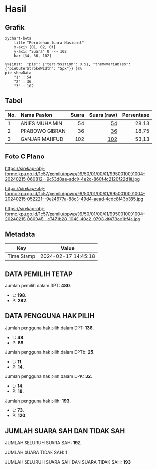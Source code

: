 # Hasil

## Grafik

```mermaid
xychart-beta
    title "Perolehan Suara Nasional"
    x-axis [01, 02, 03]
    y-axis "Suara" 0 --> 102
    bar [54, 36, 102]
```

```mermaid
%%{init: {"pie": {"textPosition": 0.5}, "themeVariables": {"pieOuterStrokeWidth": "5px"}} }%%
pie showData
    "1" : 54
    "2" : 36
    "3" : 102
```

## Tabel

| No. | Nama Paslon    | Suara | Suara (raw) | Persentase |
|:--- |:-------------- | -----:| -----------:| ----------:|
| 1   | ANIES MUHAIMIN | 54    | [54][p-1]   | 28,13      |
| 2   | PRABOWO GIBRAN | 36    | [36][p-2]   | 18,75      |
| 3   | GANJAR MAHFUD  | 102   | [102][p-3]  | 53,13      |


[p-1]: https://github.com/gigit-pemilu/pemilu-2024/blob/main/pilpres/hitung-suara/sub/99-luar-negeri/sub/50-houston-amerika-serikat/sub/01-houston-amerika-serikat/sub/0001-houston-amerika-serikat/sub/004-tps-003/sub/paslon-1.txt
[p-2]: https://github.com/gigit-pemilu/pemilu-2024/blob/main/pilpres/hitung-suara/sub/99-luar-negeri/sub/50-houston-amerika-serikat/sub/01-houston-amerika-serikat/sub/0001-houston-amerika-serikat/sub/004-tps-003/sub/paslon-2.txt
[p-3]: https://github.com/gigit-pemilu/pemilu-2024/blob/main/pilpres/hitung-suara/sub/99-luar-negeri/sub/50-houston-amerika-serikat/sub/01-houston-amerika-serikat/sub/0001-houston-amerika-serikat/sub/004-tps-003/sub/paslon-3.txt

## Foto C Plano

https://sirekap-obj-formc.kpu.go.id/1c57/pemilu/ppwp/99/50/01/00/01/9950010001004-20240215-060812--9c53d8ae-adc0-4e2c-860f-fc2120f22d18.jpg

https://sirekap-obj-formc.kpu.go.id/1c57/pemilu/ppwp/99/50/01/00/01/9950010001004-20240215-052221--9e24677a-88c3-49d4-aead-4cdc8f43b385.jpg

https://sirekap-obj-formc.kpu.go.id/1c57/pemilu/ppwp/99/50/01/00/01/9950010001004-20240215-060945--c7471b28-1946-40c2-9793-df478ac1bf4a.jpg


## Metadata

| Key        | Value               |
| ---------- | ------------------- |
| Time Stamp | 2024-02-17 14:45:18 |


## DATA PEMILIH TETAP

Jumlah pemilih dalam DPT: **480**.
 * L: **198**.
 * P: **282**.

## DATA PENGGUNA HAK PILIH

Jumlah pengguna hak pilih dalam DPT: **136**.
 * L: **48**.
 * P: **88**.

Jumlah pengguna hak pilih dalam DPTb: **25**.
 * L: **11**.
 * P: **14**.

Jumlah pengguna hak pilih dalam DPK: **32**.
 * L: **14**.
 * P: **18**.

Jumlah pengguna hak pilih: **193**.
 * L: **73**.
 * P: **120**.

## JUMLAH SUARA SAH DAN TIDAK SAH

JUMLAH SELURUH SUARA SAH: **192**.

JUMLAH SUARA TIDAK SAH: **1**.

JUMLAH SELURUH SUARA SAH DAN SUARA TIDAK SAH: **193**.


